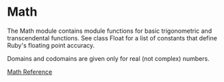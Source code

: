 # Math

The Math module contains module functions for basic trigonometric and
transcendental functions. See class Float for a list of constants that define
Ruby's floating point accuracy.

Domains and codomains are given only for real (not complex) numbers.

[Math Reference](https://ruby-doc.org/core-2.5.0/Math.html)
